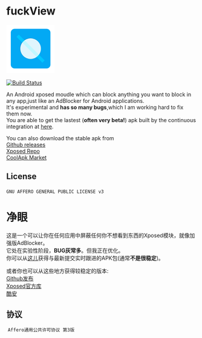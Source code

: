 # fuckView
![FUCKVIEW](icon.png)  

[![Build Status](https://travis-ci.org/w568w/fuckView.svg?branch=master)](https://travis-ci.org/w568w/fuckView)
  
An Android xposed moudle which can block anything you want to block in any app,just like an AdBlocker for Android applications.  
It's experimental and **has so many bugs**,which I am working hard to fix them now.    
You are able to get the lastest (**often very beta!**) apk built by the continuous integration at [here](https://fir.im/fuckview).  
  
You can also download the stable apk from  
[Github releases](https://github.com/w568w/fuckView/releases)  
[Xposed Repo](http://repo.xposed.info/module/ml.qingsu.fuckview)  
[CoolApk Market](https://www.coolapk.com/apk/149408)
## License
  ```GNU AFFERO GENERAL PUBLIC LICENSE v3```
# 净眼
这是一个可以让你在任何应用中屏蔽任何你不想看到东西的Xposed模块，就像加强版AdBlocker。  
它处在实验性阶段，**BUG灰常多**。但我正在优化。  
你可以从[这儿](https://fir.im/fuckview)获得与最新提交实时跟进的APK包(通常**不是很稳定**)。  
  
或者你也可以从这些地方获得较稳定的版本:  
[Github发布](https://github.com/w568w/fuckView/releases)  
[Xposed官方库](http://repo.xposed.info/module/ml.qingsu.fuckview)  
[酷安](https://www.coolapk.com/apk/149408)
## 协议
  ```Affero通用公共许可协议 第3版```
